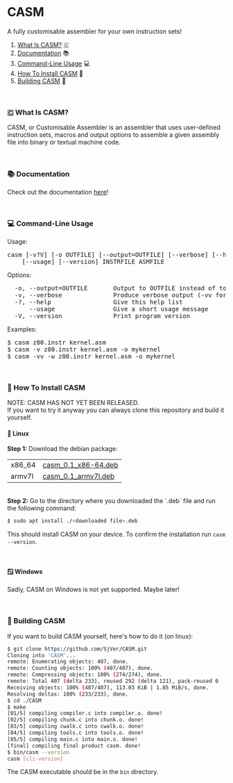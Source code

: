 [cli-version]: 0.0.1
[x86-64-link]: https://github.com/SjVer/CASM/releases/download/0.1/casm_0.1_x86-64.deb
[armv7l-link]: https://github.com/SjVer/CASM/releases/download/0.1/casm_0.1_armv7l.deb

# CASM
A fully customisable assembler for your own instruction sets!
<br>
1. [What Is CASM?](#-what-is-casm?) 🇨
2. [Documentation](#-documentation) 📚
3. [Command-Line Usage](#-command-line-usage) 💻
4. [How To Install CASM](#-how-to-install-casm) 💾
5. [Building CASM](#-building-casm) 🔨

<br>

### 🇨 What Is CASM?
CASM, or Customisable Assembler is an assembler that uses user-defined instruction sets, macros and output options to assemble a given assembly file into binary or textual machine code.

<br>

### 📚 Documentation
Check out the documentation [here](DOCUMENTATION.md)!

<br>

### 💻 Command-Line Usage
Usage:
<pre>
casm [-v?V] [-o OUTFILE] [--output=OUTFILE] [--verbose] [--help]
    [--usage] [--version] INSTRFILE ASMFILE
</pre>
Options:
<pre>
  -o, --output=OUTFILE       Output to OUTFILE instead of to standard output
  -v, --verbose              Produce verbose output (-vv for extra verbosity)
  -?, --help                 Give this help list
      --usage                Give a short usage message
  -V, --version              Print program version
</pre>
Examples:
<pre>
$ casm z80.instr kernel.asm
$ casm -v z80.instr kernel.asm -o mykernel
$ casm -vv -w z80.instr kernel.asm -o mykernel
</pre>

<br>

### 💾 How To Install CASM

NOTE: CASM HAS NOT YET BEEN RELEASED. <br>
If you want to try it anyway you can always clone this repository and build it yourself.

#### 🐧 Linux

<b>Step 1:</b>
Download the debian package:

| | |
| --- | --- |
| x86_64 | [casm_0.1_x86-64.deb][x86-64-link]
| armv7l | [casm_0.1_armv7l.deb][armv7l-link]

<br>
<b>Step 2:</b>
Go to the directory where you downloaded the `.deb` file and run the following command:

```sh
$ sudo apt install ./<downloaded file>.deb
```
This should install CASM on your device. To confirm the installation run `casm --version`.

<br>

#### 🪟 Windows

Sadly, CASM on Windows is not yet supported. Maybe later!

<br>

### 🔨 Building CASM
If you want to build CASM yourself, here's how to do it (on linux):

```sh
$ git clone https://github.com/SjVer/CASM.git
Cloning into 'CASM'...
remote: Enumerating objects: 407, done.
remote: Counting objects: 100% (407/407), done.
remote: Compressing objects: 100% (274/274), done.
remote: Total 407 (delta 233), reused 292 (delta 121), pack-reused 0
Receiving objects: 100% (407/407), 113.03 KiB | 1.85 MiB/s, done.
Resolving deltas: 100% (233/233), done.
$ cd ./CASM
$ make
[01/5] compiling compiler.c into compiler.o. done!
[02/5] compiling chunk.c into chunk.o. done!
[03/5] compiling cwalk.c into cwalk.o. done!
[04/5] compiling tools.c into tools.o. done!
[05/5] compiling main.c into main.o. done!
[final] compiling final product casm. done!
$ bin/casm --version
casm [cli-version]
```

The CASM executable should be in the `bin` directory. 